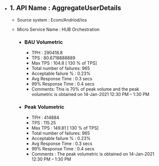 - ## 1. API Name : AggregateUserDetails
  - Source system : Ecom/Andriod/ios
  - Micro Service Name : HUB Orchestration
  
    - ### BAU Volumetric
         - TPH : 290418.8
         - TPS : 80.6718888889
         - Max TPS : 104.8 [ 130 % of TPS]
         - Total number of failures: 965
         - Acceptable failure % : 0.23%
         - Avg Response Time : 0.3 secs
         - 99% Response Time : 0.4 secs
         - Comments: This is 70% of peak volume and the peak volumetric is obtained on 14-Jan-2021 12:30 PM – 1:30 PM
         
     - ### Peak Volumetric
         - TPH : 414884
         - TPS : 115.25
         - Max TPS : 149.81  [ 130 % of TPS]
         - Total number of failures: 965
         - Acceptable failure % : 0.23%
         - Avg Response Time : 0.3 secs
         - 99% Response Time : 0.4 secs
         - Comments : The peak volumetric is obtained on 14-Jan-2021 12:30 PM – 1:30 PM

